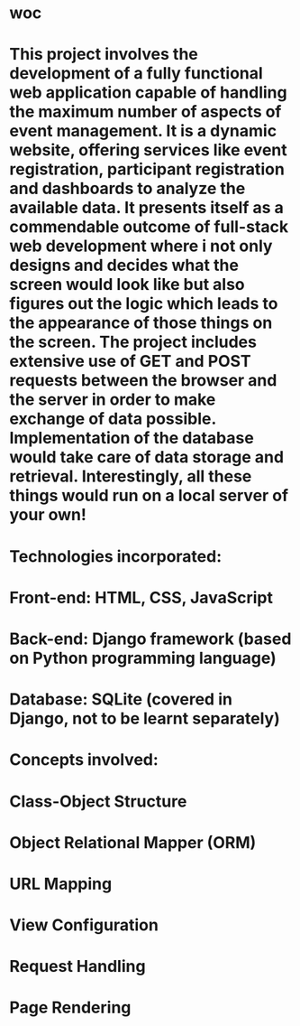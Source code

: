 #  woc
# This project involves the development of a fully functional web application capable of handling the maximum number of aspects of event management. It is a dynamic website, offering services like event registration, participant registration and dashboards to analyze the available data. It presents itself as a commendable outcome of full-stack web development where i not only designs and decides what the screen would look like but also figures out the logic which leads to the appearance of those things on the screen. The project includes extensive use of GET and POST requests  between the browser and the server in order to make exchange of data possible. Implementation of the database would take care of data storage and retrieval. Interestingly, all these things would run on a local server of your own!

# Technologies incorporated:

#    Front-end: HTML, CSS, JavaScript
#    Back-end: Django framework (based on Python programming language)
#    Database: SQLite (covered in Django, not to be learnt separately)

# Concepts involved:
#    Class-Object Structure
#    Object Relational Mapper (ORM)
#    URL Mapping
#    View Configuration
#    Request Handling
#    Page Rendering

